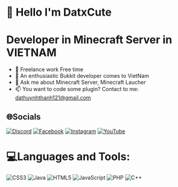 # 💫 Hello I'm DatxCute
<h1>Developer in Minecraft Server in VIETNAM</h1>

- 🔭 Freelance work Free time
- 👯 An enthusiastic Bukkit developer comes to VietNam
- 💬 Ask me about Minecraft Server, Minecraft Laucher
- 📫 You want to code some plugin? Contact to me: dathuynhthanh121@gmail.com

## 🌐Socials
[![Discord](https://img.shields.io/badge/Discord-%237289DA.svg?logo=discord&logoColor=white)](htttps://discord.gg/huynhdat.) [![Facebook](https://img.shields.io/badge/Facebook-%231877F2.svg?logo=Facebook&logoColor=white)](facebook.com/huynhdatz165/) [![Instagram](https://img.shields.io/badge/Instagram-%23E4405F.svg?logo=Instagram&logoColor=white)](https://instagram.com/dathuynhthanh121) [![YouTube](https://img.shields.io/badge/YouTube-%23FF0000.svg?logo=YouTube&logoColor=white)](youtube.com/@huynhdat8106) 

# 💻Languages and Tools:
![CSS3](https://img.shields.io/badge/css3-%231572B6.svg?style=plastic&logo=css3&logoColor=white) ![Java](https://img.shields.io/badge/java-%23ED8B00.svg?style=plastic&logo=java&logoColor=white) ![HTML5](https://img.shields.io/badge/html5-%23E34F26.svg?style=plastic&logo=html5&logoColor=white) ![JavaScript](https://img.shields.io/badge/javascript-%23323330.svg?style=plastic&logo=javascript&logoColor=%23F7DF1E) ![PHP](https://img.shields.io/badge/php-%23777BB4.svg?style=plastic&logo=php&logoColor=white) ![C++](https://img.shields.io/badge/c++-%2300599C.svg?style=plastic&logo=c%2B%2B&logoColor=white)

